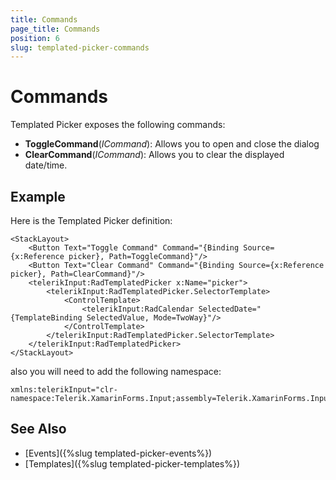 ```yaml
---
title: Commands
page_title: Commands
position: 6
slug: templated-picker-commands
---
```


# Commands

Templated Picker exposes the following commands:

* **ToggleCommand**(*ICommand*): Allows you to open and close the dialog
* **ClearCommand**(*ICommand*): Allows you to clear the displayed date/time.

## Example

Here is the Templated Picker definition:

```XAML
<StackLayout>
    <Button Text="Toggle Command" Command="{Binding Source={x:Reference picker}, Path=ToggleCommand}"/>
    <Button Text="Clear Command" Command="{Binding Source={x:Reference picker}, Path=ClearCommand}"/>
    <telerikInput:RadTemplatedPicker x:Name="picker">
        <telerikInput:RadTemplatedPicker.SelectorTemplate>
            <ControlTemplate>
                <telerikInput:RadCalendar SelectedDate="{TemplateBinding SelectedValue, Mode=TwoWay}"/>
            </ControlTemplate>
        </telerikInput:RadTemplatedPicker.SelectorTemplate>
    </telerikInput:RadTemplatedPicker>
</StackLayout>
```

also you will need to add the following namespace:

```XAML
xmlns:telerikInput="clr-namespace:Telerik.XamarinForms.Input;assembly=Telerik.XamarinForms.Input"
```

## See Also

- [Events]({%slug templated-picker-events%})
- [Templates]({%slug templated-picker-templates%})